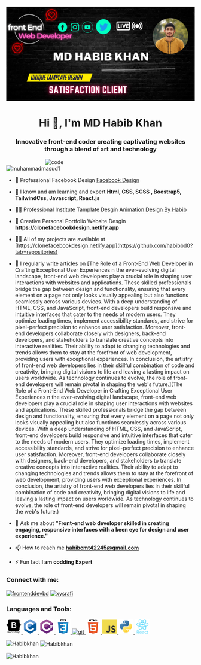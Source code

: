 ![logo](https://github.com/habibbd0/habibbd0/blob/main/habibcmt0147.png)
<h1 align="center">Hi 👋, I'm MD Habib Khan</h1>
<h3 align="center">Innovative front-end coder creating captivating websites through a blend of art and technology</h3>

  <img align="right" alt="code" width="400" src="https://user-images.githubusercontent.com/55389276/140866485-8fb1c876-9a8f-4d6a-98dc-08c4981eaf70.gif">

<p align="left"> <img src="https://komarev.com/ghpvc/?username=muhammadmasud1&label=Profile%20views&color=0e75b6&style=flat" alt="muhammadmasud1" /> </p>

- 🔭 Professional Facebook Design [Facebook Design](https://clonefacebookdesign.netlify.app)

- 🌱 I know and am learning and expert **Html, CSS, SCSS , Boostrap5, TailwindCss, Javascript, React.js**

- 👯🔭 Professional Institute Tamplate Desgin [Animation Design By Habib](https://animationbyhabib.netlify.app)

- 🤝 Creative Personal Portfolio Website Desgin **https://clonefacebookdesign.netlify.app**

- 👨‍💻 All of my projects are available at [https://clonefacebookdesign.netlify.app](https://github.com/habibbd0?tab=repositories)

- 📝 I regularly write articles on [The Role of a Front-End Web Developer in Crafting Exceptional User Experiences n the ever-evolving digital landscape, front-end web developers play a crucial role in shaping user interactions with websites and applications. These skilled professionals bridge the gap between design and functionality, ensuring that every element on a page not only looks visually appealing but also functions seamlessly across various devices. With a deep understanding of HTML, CSS, and JavaScript, front-end developers build responsive and intuitive interfaces that cater to the needs of modern users. They optimize loading times, implement accessibility standards, and strive for pixel-perfect precision to enhance user satisfaction. Moreover, front-end developers collaborate closely with designers, back-end developers, and stakeholders to translate creative concepts into interactive realities. Their ability to adapt to changing technologies and trends allows them to stay at the forefront of web development, providing users with exceptional experiences. In conclusion, the artistry of front-end web developers lies in their skillful combination of code and creativity, bringing digital visions to life and leaving a lasting impact on users worldwide. As technology continues to evolve, the role of front-end developers will remain pivotal in shaping the web's future.](The Role of a Front-End Web Developer in Crafting Exceptional User Experiences n the ever-evolving digital landscape, front-end web developers play a crucial role in shaping user interactions with websites and applications. These skilled professionals bridge the gap between design and functionality, ensuring that every element on a page not only looks visually appealing but also functions seamlessly across various devices. With a deep understanding of HTML, CSS, and JavaScript, front-end developers build responsive and intuitive interfaces that cater to the needs of modern users. They optimize loading times, implement accessibility standards, and strive for pixel-perfect precision to enhance user satisfaction. Moreover, front-end developers collaborate closely with designers, back-end developers, and stakeholders to translate creative concepts into interactive realities. Their ability to adapt to changing technologies and trends allows them to stay at the forefront of web development, providing users with exceptional experiences. In conclusion, the artistry of front-end web developers lies in their skillful combination of code and creativity, bringing digital visions to life and leaving a lasting impact on users worldwide. As technology continues to evolve, the role of front-end developers will remain pivotal in shaping the web's future.)

- 💬 Ask me about **"Front-end web developer skilled in creating engaging, responsive interfaces with a keen eye for design and user experience."**

- 📫 How to reach me **habibcmt42245@gmail.com**

- ⚡ Fun fact **I am codding Expert**

<h3 align="left">Connect with me:</h3>
<p align="left">
<a href="https://twitter.com/frontenddevbd" target="blank"><img align="center" src="https://raw.githubusercontent.com/rahuldkjain/github-profile-readme-generator/master/src/images/icons/Social/twitter.svg" alt="frontenddevbd" height="30" width="40" /></a>
<a href="https://fb.com/habib500228" target="blank"><img align="center" src="https://raw.githubusercontent.com/rahuldkjain/github-profile-readme-generator/master/src/images/icons/Social/facebook.svg" alt="xysrafi" height="30" width="40" /></a>
</p>

<h3 align="left">Languages and Tools:</h3>
<p align="left"> <a href="https://getbootstrap.com" target="_blank" rel="noreferrer"> <img src="https://raw.githubusercontent.com/devicons/devicon/master/icons/bootstrap/bootstrap-plain-wordmark.svg" alt="bootstrap" width="40" height="40"/> </a> <a href="https://www.cprogramming.com/" target="_blank" rel="noreferrer"> <img src="https://raw.githubusercontent.com/devicons/devicon/master/icons/c/c-original.svg" alt="c" width="40" height="40"/> </a> <a href="https://www.w3schools.com/cs/" target="_blank" rel="noreferrer"> <img src="https://raw.githubusercontent.com/devicons/devicon/master/icons/csharp/csharp-original.svg" alt="csharp" width="40" height="40"/> </a> <a href="https://www.w3schools.com/css/" target="_blank" rel="noreferrer"> <img src="https://raw.githubusercontent.com/devicons/devicon/master/icons/css3/css3-original-wordmark.svg" alt="css3" width="40" height="40"/> </a> <a href="https://git-scm.com/" target="_blank" rel="noreferrer"> <img src="https://www.vectorlogo.zone/logos/git-scm/git-scm-icon.svg" alt="git" width="40" height="40"/> </a> <a href="https://www.w3.org/html/" target="_blank" rel="noreferrer"> <img src="https://raw.githubusercontent.com/devicons/devicon/master/icons/html5/html5-original-wordmark.svg" alt="html5" width="40" height="40"/> </a> <a href="https://developer.mozilla.org/en-US/docs/Web/JavaScript" target="_blank" rel="noreferrer"> <img src="https://raw.githubusercontent.com/devicons/devicon/master/icons/javascript/javascript-original.svg" alt="javascript" width="40" height="40"/> </a> <a href="https://www.python.org" target="_blank" rel="noreferrer"> <img src="https://raw.githubusercontent.com/devicons/devicon/master/icons/python/python-original.svg" alt="python" width="40" height="40"/> </a> <a href="https://reactjs.org/" target="_blank" rel="noreferrer"> <img src="https://raw.githubusercontent.com/devicons/devicon/master/icons/react/react-original-wordmark.svg" alt="react" width="40" height="40"/> </a> </p>

<p><img align="left" src="https://github-readme-stats.vercel.app/api/top-langs?username=muhammadmasud1&show_icons=true&locale=en&layout=compact" alt="Habibkhan" /></p>

<p>&nbsp;<img align="center" src="https://github-readme-stats.vercel.app/api?username=muhammadmasud1&show_icons=true&locale=en" alt="Habibkhan" /></p>

<p><img align="center" src="https://github-readme-streak-stats.herokuapp.com/?user=muhammadmasud1&" alt="Habibkhan" /></p>
